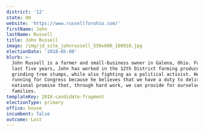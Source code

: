 ```yaml
---
district: '12'
state: OH
website: 'https://www.russellforohio.com/'
firstName: John
lastName: Russell
title: John Russell
image: /img/jd_site_johnrussell_550x600_100918.jpg
electionDate: '2018-05-08'
blurb: >-
  John Russell is a farmer and small-business owner in Galena, Ohio. For the
  last five years, John has worked in the 12th District farming produce and
  grinding tree stumps, while also fighting as a political activist. He is
  running for Congress because he believes that we have a duty to deliver on our
  national promise that, through hard work, we can provide for ourselves and our
  families. 
templateKey: 2018-candidate-fragment
electionType: primary
office: house
incumbent: false
outcome: Lost
---
```

